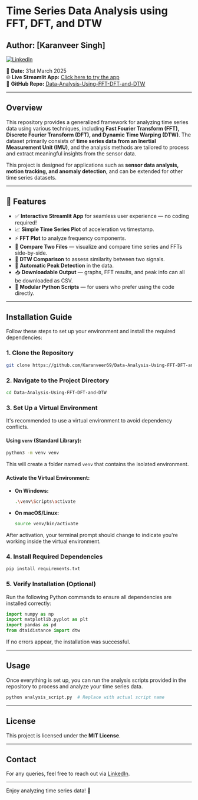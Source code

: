 # Time Series Data Analysis using FFT, DFT, and DTW

## Author: [Karanveer Singh]
[![LinkedIn](https://img.shields.io/badge/LinkedIn-Karanveer%20Singh-blue)](https://www.linkedin.com/in/karanveer-singh-98b381339/)

📅 **Date:** 31st March 2025  
🌐 **Live Streamlit App:** [Click here to try the app](https://data-analysis-comparision-and-peaks.streamlit.app/)  
📂 **GitHub Repo:** [Data-Analysis-Using-FFT-DFT-and-DTW](https://github.com/Karanveer69/Data-Analysis-Using-FFT-DFT-and-DTW)

---

## Overview
This repository provides a generalized framework for analyzing time series data using various techniques, including **Fast Fourier Transform (FFT), Discrete Fourier Transform (DFT), and Dynamic Time Warping (DTW)**. The dataset primarily consists of **time series data from an Inertial Measurement Unit (IMU)**, and the analysis methods are tailored to process and extract meaningful insights from the sensor data.

This project is designed for applications such as **sensor data analysis, motion tracking, and anomaly detection**, and can be extended for other time series datasets.

---

## 🎯 Features

- ✅ **Interactive Streamlit App** for seamless user experience — no coding required!
- 📈 **Simple Time Series Plot** of acceleration vs timestamp.
- ⚡ **FFT Plot** to analyze frequency components.
- 🔄 **Compare Two Files** — visualize and compare time series and FFTs side-by-side.
- 🌊 **DTW Comparison** to assess similarity between two signals.
- 🚩 **Automatic Peak Detection** in the data.
- 📥 **Downloadable Output** — graphs, FFT results, and peak info can all be downloaded as CSV.
- 🧩 **Modular Python Scripts** — for users who prefer using the code directly.

---

## Installation Guide

Follow these steps to set up your environment and install the required dependencies:

### 1. Clone the Repository
```sh
git clone https://github.com/Karanveer69/Data-Analysis-Using-FFT-DFT-and-DTW.git
```

### 2. Navigate to the Project Directory
```sh
cd Data-Analysis-Using-FFT-DFT-and-DTW
```

### 3. Set Up a Virtual Environment
It's recommended to use a virtual environment to avoid dependency conflicts.

#### Using `venv` (Standard Library):
```sh
python3 -m venv venv
```
This will create a folder named `venv` that contains the isolated environment.

#### Activate the Virtual Environment:
- **On Windows:**
  ```sh
  .\venv\Scripts\activate
  ```
- **On macOS/Linux:**
  ```sh
  source venv/bin/activate
  ```
After activation, your terminal prompt should change to indicate you're working inside the virtual environment.

### 4. Install Required Dependencies
```sh
pip install requirements.txt
```

### 5. Verify Installation (Optional)
Run the following Python commands to ensure all dependencies are installed correctly:
```python
import numpy as np
import matplotlib.pyplot as plt
import pandas as pd
from dtaidistance import dtw
```
If no errors appear, the installation was successful.

---

## Usage

Once everything is set up, you can run the analysis scripts provided in the repository to process and analyze your time series data.

```sh
python analysis_script.py  # Replace with actual script name
```

---

## License
This project is licensed under the **MIT License**.

---

## Contact
For any queries, feel free to reach out via [LinkedIn](https://www.linkedin.com/in/karanveer-singh-98b381339/).

---

Enjoy analyzing time series data! 🚀

